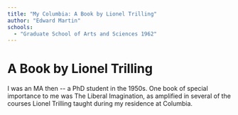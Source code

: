 ```yaml
---
title: "My Columbia: A Book by Lionel Trilling"
author: "Edward Martin"
schools:
  - "Graduate School of Arts and Sciences 1962"
---
```


# A Book by Lionel Trilling

I was an MA then -- a PhD student in the 1950s. One book of special importance to me was The Liberal Imagination, as amplified in several of the courses Lionel Trilling taught during my residence at Columbia.
